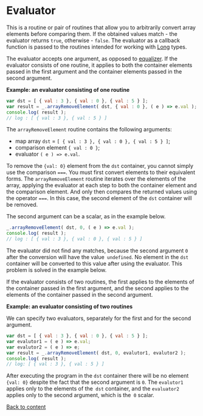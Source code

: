 # Evaluator

This is a routine or pair of routines that allow you to arbitrarily convert array elements before comparing them.
If the obtained values match - the evaluator returns <code>true</code>, otherwise - <code>false</code>.
The evaluator as a callback function is passed to the routines intended for working with [Long](./Long.md) types.

The evaluator accepts one argument, as opposed to [equalizer](./Equalizer.md).
If the evaluator consists of one routine, it applies to both the container elements passed in the first argument 
and the container elements passed in the second argument.

**Example: an evaluator consisting of one routine**

```js
var dst = [ { val : 3 }, { val : 0 }, { val : 5 } ];
var result = _.arrayRemoveElement( dst, { val : 0 }, ( e ) => e.val );
console.log( result );
// log : [ { val : 3 }, { val : 5 } ]
```
The `arrayRemoveElement` routine contains the following arguments:
- map array `dst` = `[ { val : 3 }, { val : 0 }, { val : 5 } ]`;
- comparison element `{ val : 0 }`;
- evaluator `( e ) => e.val`.

To remove the `{val: 0}` element from the `dst` container, you cannot simply use the comparison  `===`.
You must first convert elements to their equivalent forms.
The `arrayRemoveElement` routine iterates over the elements of the array, applying the evaluator at each step to both
the container element and the comparison element.
And only then compares the returned values using the operator `===`.
In this case, the second element of the `dst` container will be removed.

The second argument can be a scalar, as in the example below.

```js
_.arrayRemoveElement( dst, 0, ( e ) => e.val );
console.log( result );
// log : [ { val : 3 }, { val : 0 }, { val : 5 } ]
```
The evaluator did not find any matches, because the second argument `0` after the conversion will have the value` undefined`.
No element in the `dst` container will be converted to this value after using the evaluator.
This problem is solved in the example below.

If the evaluator consists of two routines, the first applies to the elements of the container passed in the first argument,
and the second applies to the elements of the container passed in the second argument.

**Example: an evaluator consisting of two routines**

We can specify two evaluators, separately for the first and for the second argument.

```js
var dst = [ { val : 3 }, { val : 0 }, { val : 5 } ];
var evalutor1 = ( e ) => e.val;
var evalutor2 = ( e ) => e;
var result = _.arrayRemoveElement( dst, 0, evalutor1, evalutor2 );
console.log( result );
// log: [ { val : 3 }, { val : 5 } ]
```
After executing the program in the `dst` container there will be no element `{val: 0}` despite the fact that the second argument is `0`.
The `evalutor1` applies only to the elements of the` dst` container, and the `evaluator2` applies only to the second argument,
which is the` 0` scalar.

[Back to content](../README.md#concepts)
